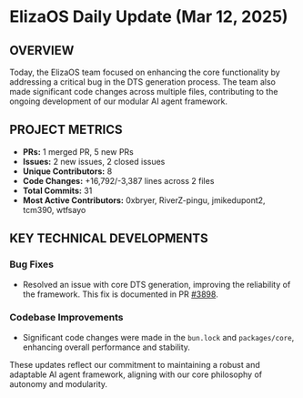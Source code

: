 # ElizaOS Daily Update (Mar 12, 2025)

## OVERVIEW

Today, the ElizaOS team focused on enhancing the core functionality by addressing a critical bug in the DTS generation process. The team also made significant code changes across multiple files, contributing to the ongoing development of our modular AI agent framework.

## PROJECT METRICS

- **PRs:** 1 merged PR, 5 new PRs
- **Issues:** 2 new issues, 2 closed issues
- **Unique Contributors:** 8
- **Code Changes:** +16,792/-3,387 lines across 2 files
- **Total Commits:** 31
- **Most Active Contributors:** 0xbryer, RiverZ-pingu, jmikedupont2, tcm390, wtfsayo

## KEY TECHNICAL DEVELOPMENTS

### Bug Fixes

- Resolved an issue with core DTS generation, improving the reliability of the framework. This fix is documented in PR [#3898](https://github.com/elizaos/eliza/pull/3898).

### Codebase Improvements

- Significant code changes were made in the `bun.lock` and `packages/core`, enhancing overall performance and stability.

These updates reflect our commitment to maintaining a robust and adaptable AI agent framework, aligning with our core philosophy of autonomy and modularity.
